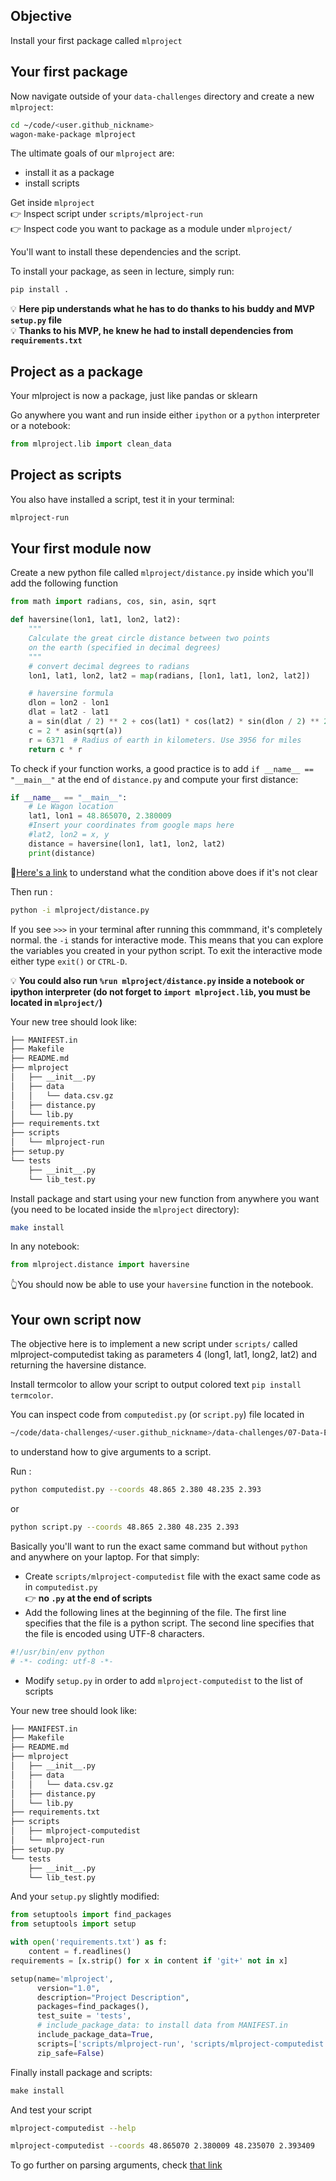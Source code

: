 ## Objective

Install your first package called `mlproject`

## Your first package

Now navigate outside of your `data-challenges` directory and create a new `mlproject`:
```bash
cd ~/code/<user.github_nickname>
wagon-make-package mlproject
```

The ultimate goals of our `mlproject` are:
- install it as a package
- install scripts

Get inside `mlproject`  
👉 Inspect script under `scripts/mlproject-run`  
👉 Inspect code you want to package as a module under `mlproject/`  

You'll want to install these dependencies and the script.

To install your package, as seen in lecture, simply run:
```bash
pip install .
```
💡 __Here pip understands what he has to do thanks to his buddy and MVP `setup.py` file__  
💡 __Thanks to his MVP, he knew he had to install dependencies from `requirements.txt`__

## Project as a package
Your mlproject is now a package, just like pandas or sklearn

Go anywhere you want and run inside either `ipython` or a `python` interpreter or a notebook:

```python
from mlproject.lib import clean_data
```

## Project as scripts

You also have installed a script, test it in your terminal:
```bash
mlproject-run
```

## Your first module now
Create a new python file called `mlproject/distance.py` inside which you'll add the following function

```python
from math import radians, cos, sin, asin, sqrt

def haversine(lon1, lat1, lon2, lat2):
    """
    Calculate the great circle distance between two points
    on the earth (specified in decimal degrees)
    """
    # convert decimal degrees to radians
    lon1, lat1, lon2, lat2 = map(radians, [lon1, lat1, lon2, lat2])

    # haversine formula
    dlon = lon2 - lon1
    dlat = lat2 - lat1
    a = sin(dlat / 2) ** 2 + cos(lat1) * cos(lat2) * sin(dlon / 2) ** 2
    c = 2 * asin(sqrt(a))
    r = 6371  # Radius of earth in kilometers. Use 3956 for miles
    return c * r
```

To check if your function works, a good practice is to add `if __name__ == "__main__"` at the end of `distance.py` and compute your first distance:
```python
if __name__ == "__main__":
    # Le Wagon location
    lat1, lon1 = 48.865070, 2.380009
    #Insert your coordinates from google maps here
    #lat2, lon2 = x, y
    distance = haversine(lon1, lat1, lon2, lat2)
    print(distance)
```
🤔[Here's a link](https://www.geeksforgeeks.org/what-does-the-if-__name__-__main__-do/) to understand what the condition above does if it's not clear

Then run :
```bash
python -i mlproject/distance.py
```
If you see `>>>` in your terminal after running this commmand, it's completely normal. the `-i` stands for interactive mode. This means that you can explore the variables you created in your python script. To exit the interactive mode either type `exit()` or `CTRL-D`.

💡 __You could also run `%run mlproject/distance.py` inside a notebook or ipython interpreter (do not forget to `import mlproject.lib`, you must be located in `mlproject/`)__

Your new tree should look like:
```bash
├── MANIFEST.in
├── Makefile
├── README.md
├── mlproject
│   ├── __init__.py
│   ├── data
│   │   └── data.csv.gz
│   ├── distance.py
│   └── lib.py
├── requirements.txt
├── scripts
│   └── mlproject-run
├── setup.py
└── tests
    ├── __init__.py
    └── lib_test.py
```

Install package and start using your new function from anywhere you want (you need to be located inside the `mlproject` directory):
```bash
make install
```
In any notebook:
```python
from mlproject.distance import haversine
```
👆You should now be able to use your `haversine` function in the notebook.

## Your own script now
The objective here is to implement a new script under `scripts/` called mlproject-computedist taking as parameters 4 (long1, lat1, long2, lat2) and returning the haversine distance.

Install termcolor to allow your script to output colored text `pip install termcolor`.

You can inspect code from `computedist.py` (or `script.py`) file located in
```bash
~/code/data-challenges/<user.github_nickname>/data-challenges/07-Data-Engineering/01-Code-as-a-Product/ 02-Package-installation
```
to understand how to give arguments to a script.

Run :
```bash
python computedist.py --coords 48.865 2.380 48.235 2.393
```
or 
```bash
python script.py --coords 48.865 2.380 48.235 2.393
```

Basically you'll want to run the exact same command but without `python` and anywhere on your laptop.
For that simply:
- Create `scripts/mlproject-computedist` file with the exact same code as in `computedist.py`  
👉 __no `.py` at the end of scripts__  
- Add the following lines at the beginning of the file. The first line specifies that the file is a python script. The second line specifies that the file is encoded using UTF-8 characters.
``` python
#!/usr/bin/env python
# -*- coding: utf-8 -*-
```
- Modify `setup.py` in order to add `mlproject-computedist` to the list of scripts

Your new tree should look like:
```bash
├── MANIFEST.in
├── Makefile
├── README.md
├── mlproject
│   ├── __init__.py
│   ├── data
│   │   └── data.csv.gz
│   ├── distance.py
│   └── lib.py
├── requirements.txt
├── scripts
│   ├── mlproject-computedist
│   └── mlproject-run
├── setup.py
└── tests
    ├── __init__.py
    └── lib_test.py
```
And your `setup.py` slightly modified:
```python
from setuptools import find_packages
from setuptools import setup

with open('requirements.txt') as f:
    content = f.readlines()
requirements = [x.strip() for x in content if 'git+' not in x]

setup(name='mlproject',
      version="1.0",
      description="Project Description",
      packages=find_packages(),
      test_suite = 'tests',
      # include_package_data: to install data from MANIFEST.in
      include_package_data=True,
      scripts=['scripts/mlproject-run', 'scripts/mlproject-computedist'],
      zip_safe=False)
```

Finally install package and scripts:
```python
make install
```
And test your script
```bash
mlproject-computedist --help
```
```bash
mlproject-computedist --coords 48.865070 2.380009 48.235070 2.393409
```
To go further on parsing arguments, check [that link](https://www.sicara.ai/blog/2018-12-18-perfect-command-line-interfaces-python)
